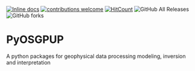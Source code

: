 [![Inline docs](http://inch-ci.org/github/dwyl/hapi-auth-jwt2.svg?branch=master)](http://inch-ci.org/Metkom/OSGPUP/hapi-auth-jwt2)
[![contributions welcome](https://img.shields.io/badge/contributions-welcome-brightgreen.svg?style=flat)](https://github.com/Metkom/OSGPUP/issues)
[![HitCount](http://hits.dwyl.com/Metkom/OSGPUP.svg)](http://hits.dwyl.com/Metkom/OSGPUP)
![GitHub All Releases](https://img.shields.io/github/downloads/Metkom/OSGPUP/total.svg)
![GitHub forks](https://img.shields.io/github/forks/Metkom/OSGPUP.svg?style=social)

# PyOSGPUP
A python packages for geophysical data processing modeling, inversion and interpretation
